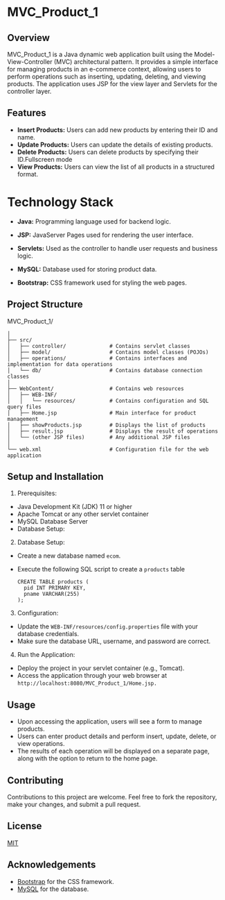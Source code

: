 
# MVC_Product_1

## Overview

MVC_Product_1 is a Java dynamic web application built using the Model-View-Controller (MVC) architectural pattern. It provides a simple interface for managing products in an e-commerce context, allowing users to perform operations such as inserting, updating, deleting, and viewing products. The application uses JSP for the view layer and Servlets for the controller layer.




## Features

- **Insert Products:** Users can add new products by entering their ID and name.
- **Update Products:** Users can update the details of existing products.
- **Delete Products:** Users can delete products by specifying their ID.Fullscreen mode
- **View Products:** Users can view the list of all products in a structured format.


# Technology Stack

- **Java:** Programming language used for backend logic.

- **JSP:** JavaServer Pages used for rendering the user interface.

- **Servlets:** Used as the controller to handle user requests and business logic.

- **MySQL:** Database used for storing product data.

- **Bootstrap:** CSS framework used for styling the web pages.


## Project Structure

MVC_Product_1/

    │
    ├── src/
    │   ├── controller/              # Contains servlet classes
    │   ├── model/                   # Contains model classes (POJOs)
    │   ├── operations/              # Contains interfaces and implementation for data operations
    │   └── db/                      # Contains database connection classes
    │
    ├── WebContent/                  # Contains web resources
    │   ├── WEB-INF/
    │   │   └── resources/           # Contains configuration and SQL query files
    │   ├── Home.jsp                 # Main interface for product management
    │   ├── showProducts.jsp         # Displays the list of products
    │   ├── result.jsp               # Displays the result of operations
    │   └── (other JSP files)        # Any additional JSP files
    │
    └── web.xml                      # Configuration file for the web application
## Setup and Installation

1. Prerequisites:

- Java Development Kit (JDK) 11 or higher
- Apache Tomcat or any other servlet container
- MySQL Database Server
- Database Setup:

2. Database Setup:
- Create a new database named `ecom`.
- Execute the following SQL script to create a `products` table

    ``` 
    CREATE TABLE products (
      pid INT PRIMARY KEY,
      pname VARCHAR(255)
    ); 

3. Configuration:
- Update the `WEB-INF/resources/config.properties` file with your database credentials.
- Make sure the database URL, username, and password are correct.

4. Run the Application:
- Deploy the project in your servlet container (e.g., Tomcat).
-  Access the application through your web browser at `http://localhost:8080/MVC_Product_1/Home.jsp.`



     
## Usage

- Upon accessing the application, users will see a form to manage products.
- Users can enter product details and perform insert, update, delete, or view operations.
- The results of each operation will be displayed on a separate page, along with the option to return to the home page.


## Contributing

Contributions to this project are welcome. Feel free to fork the repository, make your changes, and submit a pull request.


## License

[MIT](https://choosealicense.com/licenses/mit/)


## Acknowledgements
 - [Bootstrap](https://getbootstrap.com/) for the CSS framework.
 - [MySQL](https://www.mysql.com/) for the database.
 
